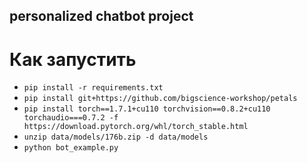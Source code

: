 ## personalized chatbot project

# Как запустить
* `pip install -r requirements.txt`
* `pip install git+https://github.com/bigscience-workshop/petals`
* `pip install torch==1.7.1+cu110 torchvision==0.8.2+cu110 torchaudio===0.7.2 -f https://download.pytorch.org/whl/torch_stable.html`
* `unzip data/models/176b.zip -d data/models`
* `python bot_example.py`
